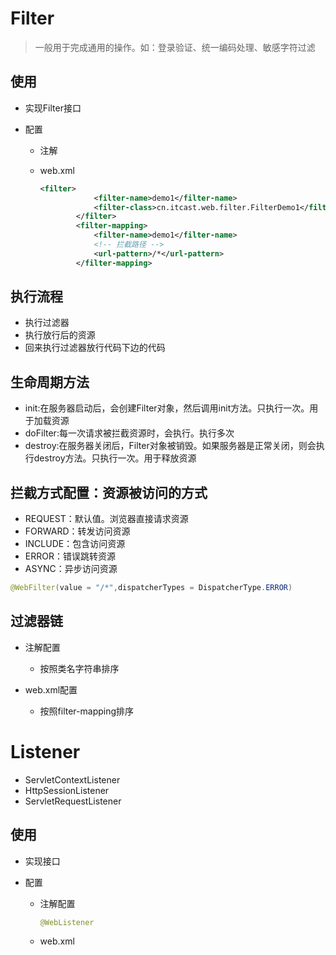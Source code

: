 # Filter

> 一般用于完成通用的操作。如：登录验证、统一编码处理、敏感字符过滤

## 使用

- 实现Filter接口
- 配置

  - 注解
  - web.xml

    ```xml
    <filter>
                <filter-name>demo1</filter-name>
                <filter-class>cn.itcast.web.filter.FilterDemo1</filter-class>
            </filter>
            <filter-mapping>
                <filter-name>demo1</filter-name>
                <!-- 拦截路径 -->
                <url-pattern>/*</url-pattern>
            </filter-mapping>
    ```

## 执行流程

- 执行过滤器
- 执行放行后的资源
- 回来执行过滤器放行代码下边的代码

## 生命周期方法

- init:在服务器启动后，会创建Filter对象，然后调用init方法。只执行一次。用于加载资源
- doFilter:每一次请求被拦截资源时，会执行。执行多次
- destroy:在服务器关闭后，Filter对象被销毁。如果服务器是正常关闭，则会执行destroy方法。只执行一次。用于释放资源

## 拦截方式配置：资源被访问的方式

- REQUEST：默认值。浏览器直接请求资源
- FORWARD：转发访问资源
- INCLUDE：包含访问资源
- ERROR：错误跳转资源
- ASYNC：异步访问资源

```java
@WebFilter(value = "/*",dispatcherTypes = DispatcherType.ERROR)
```

## 过滤器链

- 注解配置

  - 按照类名字符串排序

- web.xml配置

  - 按照filter-mapping排序

# Listener

- ServletContextListener
- HttpSessionListener
- ServletRequestListener

## 使用

- 实现接口
- 配置

  - 注解配置

    ```java
    @WebListener
    ```

  - web.xml
